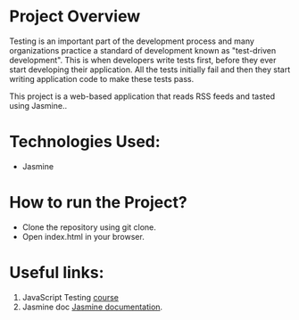 # Project Overview

Testing is an important part of the development process and many organizations practice a standard of development known as "test-driven development". This is when developers write tests first, before they ever start developing their application. All the tests initially fail and then they start writing application code to make these tests pass.

This project is a web-based application that reads RSS feeds and tasted using Jasmine..

# Technologies Used:

- Jasmine

# How to run the Project?

- Clone the repository using git clone.
- Open index.html in your browser.


# Useful links:

1. JavaScript Testing [course](https://www.udacity.com/course/ud549)
2. Jasmine doc [Jasmine documentation](http://jasmine.github.io).

